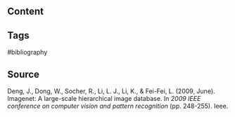 ## Content

## Tags
#bibliography 

## Source
Deng, J., Dong, W., Socher, R., Li, L. J., Li, K., & Fei-Fei, L. (2009, June). Imagenet: A large-scale hierarchical image database. In _2009 IEEE conference on computer vision and pattern recognition_ (pp. 248-255). Ieee.


